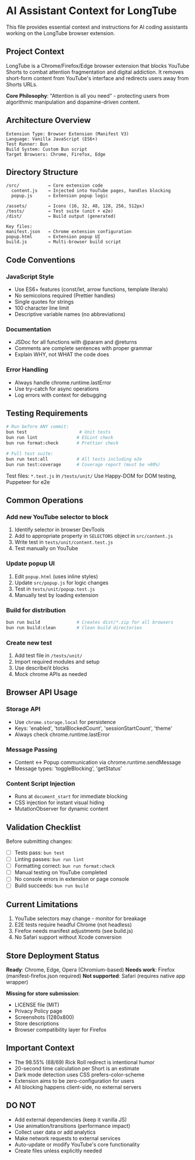 # AI Assistant Context for LongTube

This file provides essential context and instructions for AI coding assistants working on the LongTube browser extension.

## Project Context

LongTube is a Chrome/Firefox/Edge browser extension that blocks YouTube Shorts to combat attention fragmentation and digital addiction. It removes short-form content from YouTube's interface and redirects users away from Shorts URLs.

**Core Philosophy**: "Attention is all you need" - protecting users from algorithmic manipulation and dopamine-driven content.

## Architecture Overview

```
Extension Type: Browser Extension (Manifest V3)
Language: Vanilla JavaScript (ES6+)
Test Runner: Bun
Build System: Custom Bun script
Target Browsers: Chrome, Firefox, Edge
```

## Directory Structure

```
/src/           → Core extension code
  content.js    → Injected into YouTube pages, handles blocking
  popup.js      → Extension popup logic

/assets/        → Icons (16, 32, 48, 128, 256, 512px)
/tests/         → Test suite (unit + e2e)
/dist/          → Build output (generated)

Key files:
manifest.json   → Chrome extension configuration
popup.html      → Extension popup UI
build.js        → Multi-browser build script
```

## Code Conventions

### JavaScript Style

- Use ES6+ features (const/let, arrow functions, template literals)
- No semicolons required (Prettier handles)
- Single quotes for strings
- 100 character line limit
- Descriptive variable names (no abbreviations)

### Documentation

- JSDoc for all functions with @param and @returns
- Comments are complete sentences with proper grammar
- Explain WHY, not WHAT the code does

### Error Handling

- Always handle chrome.runtime.lastError
- Use try-catch for async operations
- Log errors with context for debugging

## Testing Requirements

```bash
# Run before ANY commit:
bun test                    # Unit tests
bun run lint               # ESLint check
bun run format:check       # Prettier check

# Full test suite:
bun run test:all           # All tests including e2e
bun run test:coverage      # Coverage report (must be >80%)
```

Test files: `*.test.js` in `/tests/unit/`
Use Happy-DOM for DOM testing, Puppeteer for e2e

## Common Operations

### Add new YouTube selector to block

1. Identify selector in browser DevTools
2. Add to appropriate property in `SELECTORS` object in `src/content.js`
3. Write test in `tests/unit/content.test.js`
4. Test manually on YouTube

### Update popup UI

1. Edit `popup.html` (uses inline styles)
2. Update `src/popup.js` for logic changes
3. Test in `tests/unit/popup.test.js`
4. Manually test by loading extension

### Build for distribution

```bash
bun run build              # Creates dist/*.zip for all browsers
bun run build:clean        # Clean build directories
```

### Create new test

1. Add test file in `/tests/unit/`
2. Import required modules and setup
3. Use describe/it blocks
4. Mock chrome APIs as needed

## Browser API Usage

### Storage API

- Use `chrome.storage.local` for persistence
- Keys: 'enabled', 'totalBlockedCount', 'sessionStartCount', 'theme'
- Always check chrome.runtime.lastError

### Message Passing

- Content ↔ Popup communication via chrome.runtime.sendMessage
- Message types: 'toggleBlocking', 'getStatus'

### Content Script Injection

- Runs at `document_start` for immediate blocking
- CSS injection for instant visual hiding
- MutationObserver for dynamic content

## Validation Checklist

Before submitting changes:

- [ ] Tests pass: `bun test`
- [ ] Linting passes: `bun run lint`
- [ ] Formatting correct: `bun run format:check`
- [ ] Manual testing on YouTube completed
- [ ] No console errors in extension or page console
- [ ] Build succeeds: `bun run build`

## Current Limitations

1. YouTube selectors may change - monitor for breakage
2. E2E tests require headful Chrome (not headless)
3. Firefox needs manifest adjustments (see build.js)
4. No Safari support without Xcode conversion

## Store Deployment Status

**Ready**: Chrome, Edge, Opera (Chromium-based)
**Needs work**: Firefox (manifest-firefox.json required)
**Not supported**: Safari (requires native app wrapper)

**Missing for store submission**:

- LICENSE file (MIT)
- Privacy Policy page
- Screenshots (1280x800)
- Store descriptions
- Browser compatibility layer for Firefox

## Important Context

- The 98.55% (68/69) Rick Roll redirect is intentional humor
- 20-second time calculation per Short is an estimate
- Dark mode detection uses CSS prefers-color-scheme
- Extension aims to be zero-configuration for users
- All blocking happens client-side, no external servers

## DO NOT

- Add external dependencies (keep it vanilla JS)
- Use animation/transitions (performance impact)
- Collect user data or add analytics
- Make network requests to external services
- Auto-update or modify YouTube's core functionality
- Create files unless explicitly needed
